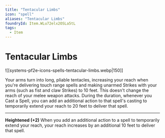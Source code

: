 ```yaml
---
title: "Tentacular Limbs"
icon: "spell"
aliases: "Tentacular Limbs"
foundryId: Item.WLu72elx2OSLa5tL
tags:
  - Item
---
```


# Tentacular Limbs
![[systems-pf2e-icons-spells-tentacular-limbs.webp|150]]

Your arms turn into long, pliable tentacles, increasing your reach when you're delivering touch range spells and making unarmed Strikes with your arms (such as fist and claw Strikes) to 10 feet. This doesn't change the reach of your melee weapon attacks. During the duration, whenever you Cast a Spell, you can add an additional action to that spell's casting to temporarily extend your reach to 20 feet to deliver that spell.

* * *

**Heightened (+2)** When you add an additional action to a spell to temporarily extend your reach, your reach increases by an additional 10 feet to deliver that spell.
